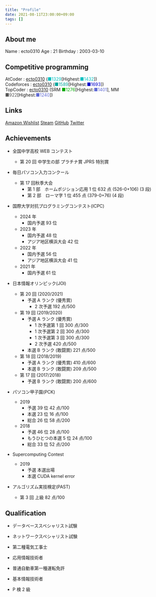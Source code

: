 ```yaml
---
title: "Profile"
date: 2021-08-11T23:00:00+09:00
tags: []
---
```


## About me

Name : ecto0310
Age : 21
Birthday : 2003-03-10

## Competitive programming

AtCoder : [ecto0310](https://atcoder.jp/users/ecto0310) (<font color="#00C0C0">■1329</font>[Highest:<font color="#00C0C0">■1432</font>])  
Codeforces : [ecto0310](https://codeforces.com/profile/ecto0310) (<font color="#03A89E">■1589</font>[Highest:<font color="#0000cc">■1693</font>])  
TopCoder : [ecto0310](https://www.topcoder.com/members/ecto0310/) (SRM <font color="#00A900">■1276</font>[Highest:<font color="#616BD5">■1401</font>], MM <font color="#555555">■922</font>[Highest:<font color="#616BD5">■1240</font>])

## Links

[<i class="fab fa-amazon"></i> Amazon Wishlist](https://www.amazon.jp/hz/wishlist/ls/RQUF9T44I2X8?ref_=wl_share)
[<i class="fab fa-steam"></i> Steam](https://steamcommunity.com/id/ecto0310/)
[<i class="fab fa-github"></i> GitHub](https://github.com/ecto0310)
[<i class="fab fa-twitter"></i> Twitter](https://twitter.com/ecto0310)

## Achievements

- 全国中学高校 WEB コンテスト

  - 第 20 回 中学生の部
    プラチナ賞
    JPRS 特別賞

- 毎日パソコン入力コンクール

  - 第 17 回秋季大会
    - 第 1 部　ホームポジション応用
      1 位 632 点 (526-0+106) (3 段)
    - 第 2 部　ローマ字
      1 位 455 点 (379-0+76) (4 段)

- 国際大学対抗プログラミングコンテスト(ICPC)

  - 2024 年
    - 国内予選
      93 位
  - 2023 年
    - 国内予選
      48 位
    - アジア地区横浜大会
      42 位
  - 2022 年
    - 国内予選
      56 位
    - アジア地区横浜大会
      41 位
  - 2021 年
    - 国内予選
      61 位

- 日本情報オリンピック(JOI)

  - 第 20 回 (2020/2021)
    - 予選 A ランク (優秀賞)
      - 2 次予選
        192 点/500
  - 第 19 回 (2019/2020)
    - 予選 A ランク (優秀賞)
      - 1 次予選第 1 回
        300 点/300
      - 1 次予選第 2 回
        300 点/300
      - 1 次予選第 3 回
        300 点/300
      - 2 次予選
        420 点/500
    - 本選 B ランク (敢闘賞)
      221 点/500
  - 第 18 回 (2018/2019)
    - 予選 A ランク (優秀賞)
      410 点/600
    - 本選 B ランク (敢闘賞)
      209 点/500
  - 第 17 回 (2017/2018)
    - 予選 B ランク (敢闘賞)
      200 点/600

- パソコン甲子園(PCK)

  - 2019
    - 予選
      39 位 42 点/100
    - 本選
      23 位 16 点/100
    - 総合
      26 位 58 点/200
  - 2018
    - 予選
      46 位 28 点/100
    - もうひとつの本選
      5 位 24 点/100
    - 総合
      33 位 52 点/200

- Supercomputing Contest

  - 2019
    - 予選
      本選出場
    - 本選
      CUDA kernel error

- アルゴリズム実技検定(PAST)
  - 第 3 回
    上級 82 点/100

## Qualification

- データベーススペシャリスト試験

- ネットワークスペシャリスト試験

- 第二種電気工事士

- 応用情報技術者

- 普通自動車第一種運転免許

- 基本情報技術者

- P 検 2 級
